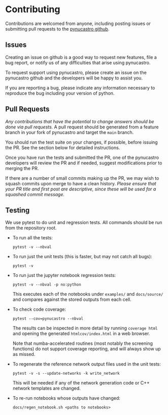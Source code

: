 # Contributing

Contributions are welcomed from anyone, including posting issues or
submitting pull requests to the [pynucastro github](https://github.com/pynucastro/pynucastro).

## Issues

Creating an issue on github is a good way to request new features,
file a bug report, or notify us of any difficulties that arise using
pynucastro.

To request support using pynucastro, please create an issue on the
pynucastro github and the developers will be happy to assist you.

If you are reporting a bug, please indicate any information necessary to
reproduce the bug including your version of python.

## Pull Requests

*Any contributions that have the potential to change answers should be
done via pull requests.* A pull request should be generated from a
feature branch in your fork of pynucastro and target the `main` branch.

You should run the test suite on your changes, if possible, before
issuing the PR. See the section below for detailed instructions.

Once you have run the tests and submitted the PR, one of the
pynucastro developers will review the PR and if needed, suggest
modifications prior to merging the PR.

If there are a number of small commits making up the PR, we may wish
to squash commits upon merge to have a clean history.  *Please ensure
that your PR title and first post are descriptive, since these will be
used for a squashed commit message.*

## Testing

We use pytest to do unit and regression tests. All commands should be
run from the repository root.

* To run all the tests:

  ```
  pytest -v --nbval
  ```

* To run just the unit tests (this is faster, but may not catch all bugs):

  ```
  pytest -v
  ```

* To run just the jupyter notebook regression tests:

  ```
  pytest -v --nbval -p no:python
  ```

  This executes each of the notebooks under `examples/` and `docs/source/`
  and compares against the stored outputs from each cell.

* To check code coverage:

  ```
  pytest --cov=pynucastro --nbval
  ```

  The results can be inspected in more detail by running `coverage html`
  and opening the generated `htmlcov/index.html` in a web browser.

  Note that numba-accelerated routines (most notably the screening
  functions) do not support coverage reporting, and will always show up
  as missed.

* To regenerate the reference network output files used in the unit tests:

  ```
  pytest -v -s --update-networks -k write_network
  ```

  This will be needed if any of the network generation code or C++
  network templates are changed.

* To re-run notebooks whose outputs have changed:

  ```
  docs/regen_notebook.sh <paths to notebooks>
  ```
